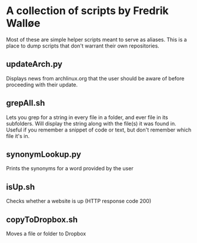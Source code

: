 # A collection of scripts by Fredrik Walløe

Most of these are simple helper scripts meant to serve as aliases. This is a place to dump scripts that don't warrant their own repositories.

## updateArch.py
Displays news from archlinux.org that the user should be aware of before proceeding with their update. 

## grepAll.sh 	
Lets you grep for a string in every file in a folder, and ever file in its subfolders. Will display the string  along with the file(s) it was found in. Useful if you remember a snippet of code or text, but don't remember which file it's in.

## synonymLookup.py 	
Prints the synonyms for a word provided by the user

## isUp.sh 	
Checks whether a website is up (HTTP response code 200) 

## copyToDropbox.sh
Moves a file or folder to Dropbox
